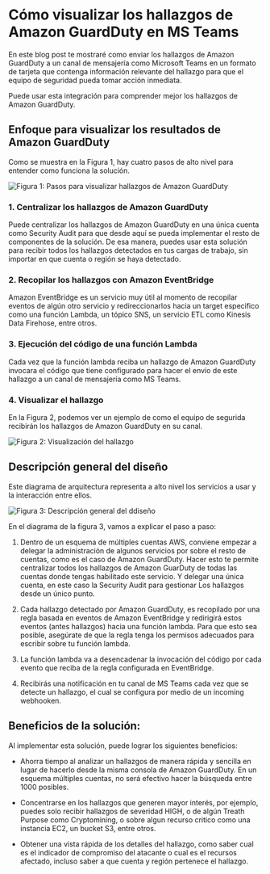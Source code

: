 # Cómo visualizar los hallazgos de Amazon GuardDuty en MS Teams

En este blog post te mostraré como enviar los hallazgos de Amazon GuardDuty a un canal de mensajería como Microsoft Teams en un formato de tarjeta que contenga información relevante del hallazgo para que el equipo de seguridad pueda tomar acción inmediata.

Puede usar esta integración para comprender mejor los hallazgos de Amazon GuardDuty.

## Enfoque para visualizar los resultados de Amazon GuardDuty

Como se muestra en la Figura 1, hay cuatro pasos de alto nivel para entender como funciona la solución.

![Figura 1: Pasos para visualizar hallazgos de Amazon GuardDuty](https://dev-to-uploads.s3.amazonaws.com/uploads/articles/ak5ytpgq0l71zyj2dx9y.png)

### 1. Centralizar los hallazgos de Amazon GuardDuty
Puede centralizar los hallazgos de Amazon GuardDuty en una única cuenta como Security Audit para que desde aquí se pueda implementar el resto de componentes de la solución. De esa manera, puedes usar esta solución para recibir todos los hallazgos detectados en tus cargas de trabajo, sin importar en que cuenta o región se haya detectado.

### 2. Recopilar los hallazgos con Amazon EventBridge
Amazon EventBridge es un servicio muy útil al momento de recopilar eventos de algún otro servicio y redireccionarlos hacia un target especifico como una función Lambda, un tópico SNS, un servicio ETL como Kinesis Data Firehose, entre otros.

### 3. Ejecución del código de una función Lambda
Cada vez que la función lambda reciba un hallazgo de Amazon GuardDuty invocara el código que tiene configurado para hacer el envío de este hallazgo a un canal de mensajería como MS Teams.

### 4. Visualizar el hallazgo
En la Figura 2, podemos ver un ejemplo de como el equipo de segurida recibirán los hallazgos de Amazon GuardDuty en su canal.

![Figura 2: Visualización del hallazgo](https://dev-to-uploads.s3.amazonaws.com/uploads/articles/gy45hpmrqo30gzpakehn.png)

## Descripción general del diseño
Este diagrama de arquitectura representa a alto nivel los servicios a usar y la interacción entre ellos.

![Figura 3: Descripción general del ddiseño](https://dev-to-uploads.s3.amazonaws.com/uploads/articles/yki9l7oh8i6vz07vvpu9.png)

En el diagrama de la figura 3, vamos a explicar el paso a paso:

1. Dentro de un esquema de múltiples cuentas AWS, conviene empezar a delegar la administración de algunos servicios por sobre el resto de cuentas, como es el caso de Amazon GuardDuty. Hacer esto te permite centralizar todos los hallazgos de Amazon GuarDuty de todas las cuentas donde tengas habilitado este servicio. Y delegar una única cuenta, en este caso la Security Audit para gestionar Los hallazgos desde un único punto.

2. Cada hallazgo detectado por Amazon GuardDuty, es recopilado por una regla basada en eventos de Amazon EventBridge y redirigirá estos eventos (antes hallazgos) hacia una función lambda. Para que esto sea posible, asegúrate de que la regla tenga los permisos adecuados para escribir sobre tu función lambda.

3. La función lambda va a desencadenar la invocación del código por cada evento que reciba de la regla configurada en EventBridge.

4. Recibirás una notificación en tu canal de MS Teams cada vez que se detecte un hallazgo, el cual se configura por medio de un incoming webhooken.

## Beneficios de la solución:
Al implementar esta solución, puede lograr los siguientes beneficios:

- Ahorra tiempo al analizar un hallazgos de manera rápida y sencilla en lugar de hacerlo desde la misma consola de Amazon GuardDuty. En un esquema múltiples cuentas, no será efectivo hacer la búsqueda entre 1000 posibles.

- Concentrarse en los hallazgos que generen mayor interés, por ejemplo, puedes solo recibir hallazgos de severidad HIGH, o de algún Treath Purpose como Cryptomining, o sobre algun recurso critico como una instancia EC2, un bucket S3, entre otros.

- Obtener una vista rápida de los detalles del hallazgo, como saber cual es el indicador de compromiso del atacante o cual es el recursos afectado, incluso saber a que cuenta y región pertenece el hallazgo.
